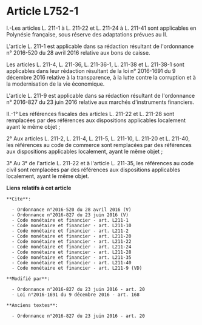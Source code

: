 # Article L752-1

I.-Les articles L. 211-1 à L. 211-22 et L. 211-24 à L. 211-41 sont applicables en Polynésie française, sous réserve des
adaptations prévues au II. 

L'article L. 211-1 est applicable dans sa rédaction résultant de l'ordonnance n° 2016-520 du 28 avril 2016 relative aux bons
de caisse. 

Les articles L. 211-4, L. 211-36, L. 211-36-1, L. 211-38 et L. 211-38-1 sont applicables dans leur rédaction résultant de la
loi n° 2016-1691 du 9 décembre 2016 relative à la transparence, à la lutte contre la corruption et à la modernisation de la
vie économique.

L'article L. 211-9 est applicable dans sa rédaction résultant de l'ordonnance n° 2016-827 du 23 juin 2016 relative aux
marchés d'instruments financiers. 

II.-1° Les références fiscales des articles L. 211-22 et L. 211-28 sont remplacées par des références aux dispositions
applicables localement ayant le même objet ; 

2° Aux articles L. 211-2, L. 211-4, L. 211-5, 
L. 211-10, 
L. 211-20 et L. 211-40, les références au code de commerce sont remplacées par des références aux dispositions applicables
localement, ayant le même objet ; 

3° Au 3° de l'article L. 211-22 et à l'article L. 211-35, les références au code civil sont remplacées par des références aux
dispositions applicables localement, ayant le même objet.

**Liens relatifs à cet article**

	**Cite**:

	  - Ordonnance n°2016-520 du 28 avril 2016 (V)
	  - Ordonnance n°2016-827 du 23 juin 2016 (V)
	  - Code monétaire et financier - art. L211-1
	  - Code monétaire et financier - art. L211-10
	  - Code monétaire et financier - art. L211-2
	  - Code monétaire et financier - art. L211-20
	  - Code monétaire et financier - art. L211-22
	  - Code monétaire et financier - art. L211-24
	  - Code monétaire et financier - art. L211-28
	  - Code monétaire et financier - art. L211-35
	  - Code monétaire et financier - art. L211-40
	  - Code monétaire et financier - art. L211-9 (VD)

	**Modifié par**:

	  - Ordonnance n°2016-827 du 23 juin 2016 - art. 20
	  - Loi n°2016-1691 du 9 décembre 2016 - art. 168

	**Anciens textes**:

	  - Ordonnance n°2016-827 du 23 juin 2016 - art. 20
